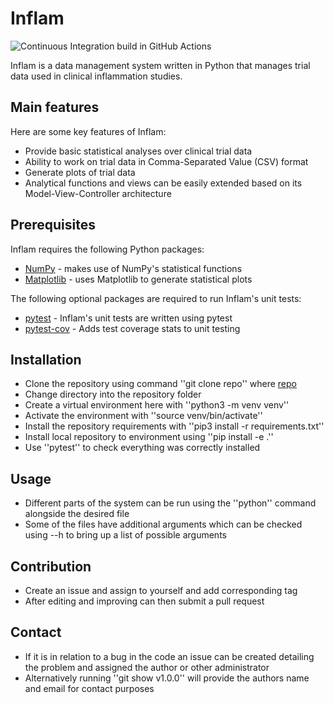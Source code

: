 # Inflam

![Continuous Integration build in GitHub Actions](https://github.com/kj5248/python-intermediate-inflammation/workflows/CI/badge.svg?branch=main)

Inflam is a data management system written in Python that manages trial data used in clinical inflammation studies.

## Main features

Here are some key features of Inflam:

- Provide basic statistical analyses over clinical trial data
- Ability to work on trial data in Comma-Separated Value (CSV) format
- Generate plots of trial data
- Analytical functions and views can be easily extended based on its Model-View-Controller architecture

## Prerequisites

Inflam requires the following Python packages:

- [NumPy](https://www.numpy.org/) - makes use of NumPy's statistical functions
- [Matplotlib](https://matplotlib.org/stable/index.html) - uses Matplotlib to generate statistical plots

The following optional packages are required to run Inflam's unit tests:

- [pytest](https://docs.pytest.org/en/stable/) - Inflam's unit tests are written using pytest
- [pytest-cov](https://pypi.org/project/pytest-cov/) - Adds test coverage stats to unit testing

## Installation

- Clone the repository using command ''git clone repo'' where [repo](https://github.com/kj5248/python-intermediate-inflammation)
- Change directory into the repository folder
- Create a virtual environment here with ''python3 -m venv venv''
- Activate the environment with ''source venv/bin/activate''
- Install the repository requirements with ''pip3 install -r requirements.txt''
- Install local repository to environment using ''pip install -e .''
- Use ''pytest'' to check everything was correctly installed

## Usage

- Different parts of the system can be run using the ''python'' command alongside the desired file
- Some of the files have additional arguments which can be checked using --h to bring up a list of possible arguments

## Contribution

- Create an issue and assign to yourself and add corresponding tag
- After editing and improving can then submit a pull request

## Contact

- If it is in relation to a bug in the code an issue can be created detailing the problem and assigned the author or other administrator
- Alternatively running ''git show v1.0.0'' will provide the authors name and email for contact purposes
